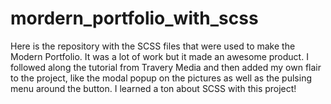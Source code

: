 # mordern_portfolio_with_scss

Here is the repository with the SCSS files that were used to make the Modern Portfolio. It was a lot of work but it made an awesome product. I followed along the tutorial from Travery Media and then added my own flair to the project, like the modal popup on the pictures as well as the pulsing menu around the button. I learned a ton about SCSS with this project!

